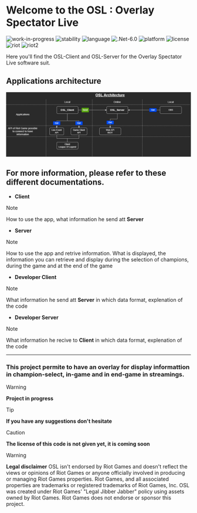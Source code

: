 # Welcome to the OSL : **Overlay Spectator Live**
![work-in-progress](https://img.shields.io/badge/respos%20status-WIP-yellow)
![stability](https://img.shields.io/badge/stability-experimental-orange)
![language](https://img.shields.io/badge/language-c%23-brightgreen)
![.Net-6.0](https://img.shields.io/badge/.NET-6.0-brightgreen)
![platform](https://img.shields.io/badge/platform-windows-brightgreen)
![license](https://img.shields.io/badge/license-comming%20soon-critical)
![riot](https://img.shields.io/badge/api-League%20of%20Legends-blue)
![riot2](https://img.shields.io/badge/api-RIOT-blue)

Here you'll find the OSL-Client and OSL-Server for the Overlay Spectator Live software suit.

## Applications architecture 
![](picture/OSL-architecture.drawio.png)

## For more information, please refer to these different documentations.
- **Client**
> [!NOTE] 
> How to use the app, what information he send att **Server**
- **Server**
> [!NOTE]
> How to use the app and retrive information. What is displayed, the information you can retrieve and display during the selection of champions, during the game and at the end of the game
- **Developer Client**
> [!NOTE]
> What information he send att **Server** in which data format, explenation of the code
- **Developer Server**
> [!NOTE]
> What information he recive to **Client** in which data format, explenation of the code

---

### This project permite to have an overlay for display informattion in champion-select, in-game and in end-game in streamings.

> [!WARNING] 
> **Project in progress** 

> [!TIP]
> **If you have any suggestions don't hesitate**

> [!CAUTION]
> **The license of this code is not given yet, it is coming soon**

> [!WARNING]
> **Legal disclaimer**
> OSL isn't endorsed by Riot Games and doesn't reflect the views or opinions of Riot Games or anyone officially involved in producing or managing Riot Games properties. Riot Games, and all associated properties are trademarks or registered trademarks of Riot Games, Inc.
> OSL was created under Riot Games' "Legal Jibber Jabber" policy using assets owned by Riot Games.  Riot Games does not endorse or sponsor this project.